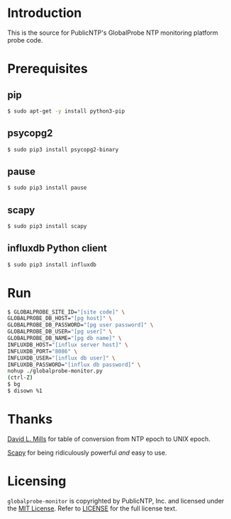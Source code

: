# Introduction

This is the source for PublicNTP's GlobalProbe NTP monitoring platform probe code.

# Prerequisites

## pip

```bash
$ sudo apt-get -y install python3-pip
```

## psycopg2

```bash
$ sudo pip3 install psycopg2-binary
```

## pause

```bash
$ sudo pip3 install pause
```

## scapy

```bash
$ sudo pip3 install scapy
```

## influxdb Python client

```bash
$ sudo pip3 install influxdb
```

# Run

```bash
$ GLOBALPROBE_SITE_ID="[site code]" \
GLOBALPROBE_DB_HOST="[pg host]" \
GLOBALPROBE_DB_PASSWORD="[pg user password]" \
GLOBALPROBE_DB_USER="[pg user]" \
GLOBALPROBE_DB_NAME="[pg db name]" \
INFLUXDB_HOST="[influx server host]" \
INFLUXDB_PORT="8086" \
INFLUXDB_USER="[influx db user]" \
INFLUXDB_PASSWORD="[influx db password]" \
nohup ./globalprobe-monitor.py
(ctrl-Z)
$ bg
$ disown %1
```

# Thanks

[David L. Mills](https://www.eecis.udel.edu/~mills/y2k.html) for table of conversion from NTP epoch to UNIX epoch.

[Scapy](https://scapy.net/) for being ridiculously powerful _and_ easy to use.

# Licensing

`globalprobe-monitor` is copyrighted by PublicNTP, Inc. and licensed under the
[MIT License](https://en.wikipedia.org/wiki/MIT_License). Refer to
[LICENSE](https://github.com/PublicNTP/globalprobe-monitor/blob/master/LICENSE)
for the full license text.

